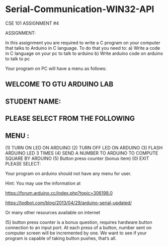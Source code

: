 # Serial-Communication-WIN32-API
CSE 101 ASSIGNMENT #4

ASSIGNMENT:

In this assignment you are required to write a C program on your computer that talks to Arduino in C language. To do that you need to:
a)	Write a code in C language on your pc to talk to arduino
b)	Write arduino code on arduino to talk to pc

Your program on PC will have a menu as follows:

## WELCOME TO GTU ARDUINO LAB        ##
## STUDENT NAME:               		   ##
## PLEASE SELECT FROM THE FOLLOWING  ##
## MENU :                            ##
(1) TURN ON LED ON ARDUINO 
(2) TURN OFF LED ON ARDUINO
(3) FLASH ARDUINO LED 3 TIMES
(4) SEND A NUMBER TO ARDUINO TO COMPUTE SQUARE BY ARDUINO
(5) Button press counter (bonus item)
(0) EXIT
PLEASE SELECT:

Your program on arduino should not have any menu for user.

Hint:  You may use the information at 

https://forum.arduino.cc/index.php?topic=306198.0


https://todbot.com/blog/2013/04/29/arduino-serial-updated/



Or many other resources available on internet
 

(5) button press counter is a bonus question, requires hardware button connection to an input port. At each press of a button, number sent on computer screen will be incremented by one. We want to see if your program is capable of taking button pushes, that’s all.


